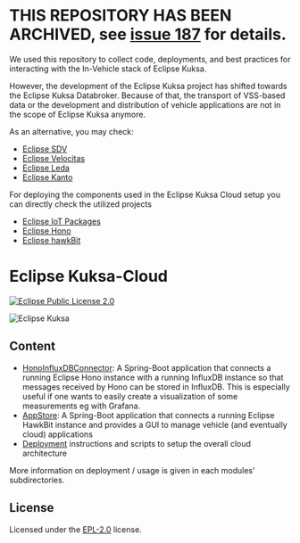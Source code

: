 <!--
******************************************************************************
Copyright (c) 2018 Dortmund University of Applied Sciences and Arts

All rights reserved. This program and the accompanying materials
are made available under the terms of the Eclipse Public License v2.0
which accompanies this distribution, and is available at
https://www.eclipse.org/org/documents/epl-2.0/index.php

Contributors:
    Robert Hoettger - initial readme files added
*****************************************************************************
-->

# THIS REPOSITORY HAS BEEN ARCHIVED, see [issue 187](https://github.com/eclipse/kuksa.cloud/issues/187) for details.

We used this repository to collect code, deployments, and best practices for interacting with the In-Vehicle stack of Eclipse Kuksa.

However, the development of the Eclipse Kuksa project has shifted towards the Eclipse Kuksa Databroker. Because of that, the transport of VSS-based data or the development and distribution of vehicle applications are not in the scope of Eclipse Kuksa anymore.

As an alternative, you may check:

- [Eclipse SDV](https://sdv.eclipse.org)
- [Eclipse Velocitas](https://github.com/eclipse-velocitas)
- [Eclipse Leda](https://github.com/eclipse-leda)
- [Eclipse Kanto](https://github.com/eclipse-kanto)

For deploying the components used in the Eclipse Kuksa Cloud setup you can directly check the utilized projects

- [Eclipse IoT Packages](https://github.com/eclipse/packages)
- [Eclipse Hono](https://github.com/eclipse-hono/hono)
- [Eclipse hawkBit](https://github.com/eclipse/hawkbit)

# Eclipse Kuksa-Cloud
[![Eclipse Public License 2.0](https://img.shields.io/badge/license-EPL--2.0-green.svg "Eclipse Public License 2.0")](LICENSE)

![Eclipse Kuksa](logos/kuksa.png "Eclipse Kuksa Logo")

## Content

* [HonoInfluxDBConnector](utils/hono-influxdb-connector/README.md): A Spring-Boot application that connects a running Eclipse Hono instance with a running InfluxDB instance so that messages received by Hono can be stored in InfluxDB. This is especially useful if one wants to easily create a visualization of some measurements eg with Grafana.
* [AppStore](kuksa-appstore/README.md): A Spring-Boot application that connects a running Eclipse HawkBit instance and provides a GUI to manage vehicle (and eventually cloud) applications
* [Deployment](deployment/README.md) instructions and scripts to setup the overall cloud architecture

More information on deployment / usage is given in each modules' subdirectories.

## License

Licensed under the [EPL-2.0](LICENSE) license.
